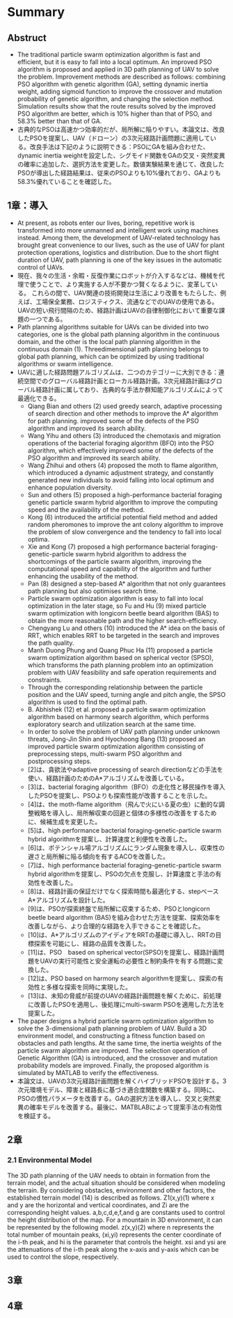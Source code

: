 # Summary
## Abstruct
- The traditional particle swarm optimization algorithm is fast and efficient, but it is easy to fall into a local optimum.
An improved PSO algorithm is proposed and applied in 3D path planning of UAV to solve the problem. 
Improvement methods are described as follows: combining PSO algorithm with genetic algorithm (GA), setting dynamic inertia weight, adding sigmoid function to improve the crossover and mutation probability of genetic algorithm, and changing the selection method. 
Simulation results show that the route results solved by the improved PSO algorithm are better, which is 10% higher than that of PSO, and 58.3% better than that of GA.
- 古典的なPSOは高速かつ効率的だが、局所解に陥りやすい。本論文は、改良したPSOを提案し、UAV（ドローン）の3次元経路計画問題に適用している。改良手法は下記のように説明できる：PSOにGAを組み合わせた、dynamic inertia weightを設定した、シグモイド関数をGAの交叉・突然変異の確率に追加した、選択方法を変更した。数値実験結果を通じて、改良したPSOが導出した経路結果は、従来のPSOよりも10%優れており、GAよりも58.3%優れていることを確認した。


## 1章：導入
- At present, as robots enter our lives, boring, repetitive work is transformed into more unmanned and intelligent work using machines instead. 
Among them, the development of UAV-related technology has brought great convenience to our lives, such as the use of UAV for plant protection operations, logistics and distribution. 
Due to the short flight duration of UAV, path planning is one of the key issues in the automatic control of UAVs.
- 現在、我々の生活・余暇・反復作業にロボットが介入するなどは、機械を代理で使うことで、より実施する人が不要かつ賢くなるように、変革している。
これらの間で、UAV関連の技術開発は生活により改善をもたらした、例えば、工場保全業務、ロジスティクス、流通などでのUAVの使用である。
UAVの短い飛行間隔のため、経路計画はUAVの自律制御化において重要な課題の一つである。
- Path planning algorithms suitable for UAVs can be divided into two categories, one is the global path planning algorithm in the continuous domain, and the other is the local path planning algorithm in the continuous domain (1). 
Threedimensional path planning belongs to global path planning, which can be optimized by using traditional algorithms or swarm intelligence. 
- UAVに適した経路問題アルゴリズムは、二つのカテゴリーに大別できる：連続空間でのグローバル経路計画とローカル経路計画。3次元経路計画はグローバル経路計画に属しており、古典的な手法か群知能アルゴリズムによって最適化できる。
  - Qiang Bian and others (2) used greedy search, adaptive processing of search direction and other methods to improve the A* algorithm for path planning.
improved some of the defects of the PSO algorithm and improved its search ability. 
  - Wang Yihu and others (3) introduced the chemotaxis and migration operations of the bacterial foraging algorithm (BFO) into the PSO algorithm, which effectively improved some of the defects of the PSO algorithm and improved its search ability.
  - Wang Zhihui and others (4) proposed the moth to flame algorithm, which introduced a dynamic adjustment strategy, and constantly generated new individuals to avoid falling into local optimum and enhance population diversity.
  - Sun and others (5) proposed a high-performance bacterial foraging genetic particle swarm hybrid algorithm to improve the computing speed and the availability of the method.
  - Kong (6) introduced the artificial potential field method and added random pheromones to improve the ant colony algorithm to improve the problem of slow convergence and the tendency to fall into local optima.
  - Xie and Kong (7) proposed a high performance bacterial foraging-genetic-particle swarm hybrid algorithm to address the shortcomings of the particle swarm algorithm, improving the computational speed and capability of the algorithm and further enhancing the usability of the method.
  - Pan (8) designed a step-based A* algorithm that not only guarantees path planning but also optimises search time.
  - Particle swarm optimization algorithm is easy to fall into local optimization in the later stage, so Fu and Hu (9) mixed particle swarm optimization with longicorn beetle beard algorithm (BAS) to obtain the more reasonable path and the higher search-efficiency.
  - Chengyang Lu and others (10) introduced the A* idea on the basis of RRT, which enables RRT to be targeted in the search and improves the path quality.
  - Manh Duong Phung and Quang Phuc Ha (11) proposed a particle swarm optimization algorithm based on spherical vector (SPSO), which transforms the path planning problem into an optimization problem with UAV feasibility and safe operation requirements and constraints. 
  - Through the corresponding relationship between the particle position and the UAV speed, turning angle and pitch angle, the SPSO algorithm is used to find the optimal path. 
  - B. Abhishek (12) et al. proposed a particle swarm optimization algorithm based on harmony search algorithm, which performs exploratory search and utilization search at the same time.
  - In order to solve the problem of UAV path planning under unknown threats, Jong-Jin Shin and Hyochoong Bang (13) proposed an improved particle swarm optimization algorithm consisting of preprocessing steps, multi-swarm PSO algorithm and postprocessing steps.
  - [2]は、貪欲法やadaptive processing of search directionなどの手法を使い、経路計画のためのA*アルゴリズムを改善している。
  - [3]は、bacterial foraging algorithm（BFO）の走化性と移民操作を導入したPSOを提案し、PSOよりも探索性能が改善することを示した。
  - [4]は、the moth-flame algorithm（飛んで火にいる夏の虫）に動的な調整戦略を導入し、局所解収束の回避と個体の多様性の改善をするために、候補生成を変更した。
  - [5]は、high performance bacterial foraging-genetic-particle swarm hybrid algorithmを提案し、計算速度と利便性を改善した。
  - [6]は、ポテンシャル場アルゴリズムにランダム現象を導入し、収束性の遅さと局所解に陥る傾向を有するACOを改善した。
  - [7]は、high performance bacterial foraging-genetic-particle swarm hybrid algorithmを提案し、PSOの欠点を克服し、計算速度と手法の有効性を改善した。
  - [8]は、経路計画の保証だけでなく探索時間も最適化する、stepベースA*アルゴリズムを設計した。
  - [9]は、PSOが探索終盤で局所解に収束するため、PSOとlongicorn beetle beard algorithm (BAS)を組み合わせた方法を提案、探索効率を改善しながら、より合理的な経路を入手できることを確認した。
  - [10]は、A*アルゴリズムのアイディアをRRTの基礎に導入し、RRTの目標探索を可能にし、経路の品質を改善した。
  - [11]は、PSO　based on spherical vector(SPSO)を提案し、経路計画問題をUAVの実行可能性と安全運転の必要性と制約条件を有する問題に変換した。
  - [12]は、PSO based on harmony search algorithmを提案し、探索の有効性と多様な探索を同時に実現した。
  - [13]は、未知の脅威が前提のUAVの経路計画問題を解くために、前処理に改善したPSOを適用し、後処理にmulti-swarm PSOを適用した方法を提案した。
- The paper designs a hybrid particle swarm optimization algorithm to solve the 3-dimensional path planning problem of UAV. 
Build a 3D environment model, and constructing a fitness function based on obstacles and path lengths. 
At the same time, the inertia weights of the particle swarm algorithm are improved. 
The selection operation of Genetic Algorithm (GA) is introduced, and the crossover and mutation probability models are improved. 
Finally, the proposed algorithm is simulated by MATLAB to verify the effectiveness.
- 本論文は、UAVの3次元経路計画問題を解くハイブリッドPSOを設計する。3次元環境モデル、障害と経路長に基づき適合度関数を構築する。同時に、PSOの慣性パラメータを改善する。GAの選択方法を導入し、交叉と突然変異の確率モデルを改善する。最後に、MATBLABによって提案手法の有効性を検証する。

## 2章
### 2.1 Environmental Model
The 3D path planning of the UAV needs to obtain in formation from the terrain model, and the actual situation should be considered when modeling the terrain.
By considering obstacles, environment and other factors, the established terrain model (14) is described as follows.
Z1(x,y)(1) 
where x and y are the horizontal and vertical coordinates, and Zi are the corresponding height values.
a,b,c,d,e,f,and g are constants used to control the height distribution of the map.
For a mountain in 3D environment, it can be represented by the following model. 
z(x,y)(2)
where n represents the total number of mountain peaks, (xi,yi) represents the center coordinate of the i-th peak, and hi is the parameter that controls the height.
xsi and ysi are the attenuations of the i-th peak along the x-axis and y-axis which can be used to control the slope, respectively.


## 3章

## 4章
